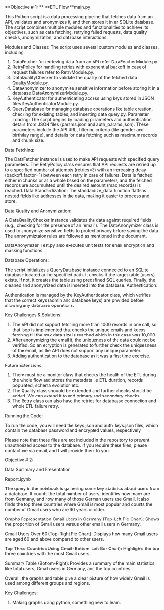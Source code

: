 **Objective # 1:
**
**ETL Flow
**main.py

This Python script is a data processing pipeline that fetches data from an API, validates and anonymizes it, and 
then stores it in an SQLite database. The script combines multiple modules and functionalities to achieve its objectives, such as data fetching, 
retrying failed requests, data quality checks, anonymization, and database interactions.

Modules and Classes: The script uses several custom modules and classes, including:

1. DataFetcher for retrieving data from an API refer DataFetcherModule.py
2. RetryPolicy for handling retries with exponential backoff in case of request failures refer to RetryModule.py.
3. DataQualityChecker to validate the quality of the fetched data QualityModule.py.
4. DataAnonymizer to anonymize sensitive information before storing it in a database DataAnonymizerModule.py.
5. KeyAuthenticator for authenticating access using keys stored in JSON files KeyAuthenticatorModule.py.
6. QueryDatabase for managing database operations like table creation, checking for existing tables, and inserting data query.py. 
Parameter Loading:
The script begins by loading parameters and authentication details from JSON files (params.json and auth_params.json).
These parameters include the API URL, filtering criteria (like gender and birthday range), and details for data fetching such as maximum records and chunk size.

Data Fetching:

The DataFetcher instance is used to make API requests with specified query parameters.
The RetryPolicy class ensures that API requests are retried up to a specified number of attempts (retries=3) with an increasing delay (backoff_factor=1) between each retry in case of failures.
Data is fetched either in chunks or as a whole based on the parameters, and the fetched records are accumulated until the desired amount (max_records) is reached.
Data Standardization: The standardize_data function flattens nested fields like addresses in the data, making it easier to process and store.

Data Quality and Anonymization:

A DataQualityChecker instance validates the data against required fields (e.g., checking for the presence of an 'email').
The DataAnonymizer class is used to anonymize sensitive fields to protect privacy before saving the data. The annonymiztaion rules are followed as mentioned in the document.

DataAnonymizer_Test.py also executes unit tests for email encryption and masking functions.


Database Operations:

The script initializes a QueryDatabase instance connected to an SQLite database located at the specified path.
It checks if the target table (users) exists. If not, it creates the table using predefined SQL queries.
Finally, the cleaned and anonymized data is inserted into the database.
Authentication:

Authentication is managed by the KeyAuthenticator class, which verifies that the correct keys (admin and database keys) are provided before allowing any database operations.


Key Challenges & Solutions:
1. The API did not support fetching more than 1000 records in one call, so that loop is implemented that checks the unique emails and keeps fetching till the max data size
   is reached which in this case was 10,000. 
2. After anonymizing the email it, the uniqueness of the data could not be verified. So an ecryption is generated to further check the uniquesness of the email, as the API
   does not support any unique parameter.
3. Adding authentication to the database as it was a first time exercise. 

Future Extensions:
1. There must be a monitor class that checks the health of the ETL during the whole flow and stores the metadata i.e ETL duration, records populated, schema evolution etc.
2. The Quality class shouold be extended and further checks should be added. We can extend it to add primary and secondary checks.
3. The Retry class can also have the retries for databasse connection and whole ETL failure retry.

Running the Code: 

To run the code, you will need the keys.json and auth_keys.json files, which contain the database password and encrypted values, respectively.

Please note that these files are not included in the repository to prevent unauthorized access to the database. If you require these files, please contact me via email, and I will provide them to you.

Objective # 2:

Data Summary and Presentation

Report.ipynb

The query in the notebook is gathering some key statistics about users from a database. 
It counts the total number of users, identifies how many are from Germany, and 
how many of those German users use Gmail. It also finds the top three countries where Gmail is most popular and counts the number of Gmail users who are 60 years or older.

Graphs Representation
Gmail Users in Germany (Top-Left Pie Chart): Shows the proportion of Gmail users versus other email users in Germany.

Gmail Users Over 60 (Top-Right Pie Chart): Displays how many Gmail users are aged 60 and above compared to other users.

Top Three Countries Using Gmail (Bottom-Left Bar Chart): Highlights the top three countries with the most Gmail users.

Summary Table (Bottom-Right): Provides a summary of the main statistics, like total users, Gmail users in Germany, and the top countries.

Overall, the graphs and table give a clear picture of how widely Gmail is used among different groups and regions.

Key Challenges:

1. Making graphs using python, something new to learn. 

